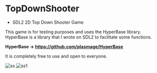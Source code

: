 # TopDownShooter
* SDL2 2D Top Down Shooter Game

This game is for testing purposes and uses the HyperBase library.
HyperBase is a library that I wrote on SDL2 to facilitate some functions.

**HyperBase -> https://github.com/plasmage/HyperBase**

It is completely free to use and open to everyone.

![ss](https://user-images.githubusercontent.com/56451989/117885242-4a94f480-b2b6-11eb-940f-1dd880dd8d1d.png)
![ss1](https://user-images.githubusercontent.com/56451989/117885249-4bc62180-b2b6-11eb-8d57-59746742cf0b.png)
